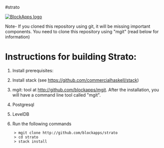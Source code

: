 #strato

[![BlockApps logo](http://blockapps.net/img/logo_cropped.png)](http://blockapps.net)

Note- If you cloned this repository using git, it will be missing important components.  You need to clone this repository using "mgit" (read below for information)

Instructions for building Strato:
====================================

1. Install prerequisites:
  1. Install stack (see https://github.com/commercialhaskell/stack)
  2. mgit: tool at http://github.com/blockapps/mgit.  After the installation, you will have a command line tool called "mgit".
  3. Postgresql
  4. LevelDB

2. Run the following commands

```
    > mgit clone http://github.com/blockapps/strato
    > cd strato
    > stack install
```
